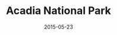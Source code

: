 ---
slug: "/travel/acadia"
type: gallery
title: "Acadia National Park"
date: "2015-05-23"
photos: ../../galleries/travel/acadia.yaml
---